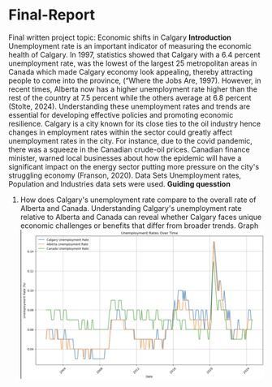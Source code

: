 # Final-Report
Final written project topic: Economic shifts in Calgary
**Introduction**
Unemployment rate is an important indicator of measuring the economic health of Calgary. In 1997, statistics showed that Calgary with a 6.4 percent unemployment rate, was the lowest of the largest 25 metropolitan areas in Canada which made Calgary economy look appealing, thereby attracting people to come into the province, (“Where the Jobs Are, 1997). However, in recent times, Alberta now has a higher unemployment rate higher than the rest of the country at 7.5 percent while the others average at 6.8 percent (Stolte, 2024). Understanding these unemployment rates and trends are essential for developing effective policies and promoting economic resilience. Calgary is a city known for its close ties to the oil industry hence changes in employment rates within the sector could greatly affect unemployment rates in the city. For instance, due to the covid pandemic, there was a squeeze in the Canadian crude-oil prices. Canadian finance minister, warned local businesses about how the epidemic will have a significant impact on the energy sector putting more pressure on the city's struggling economy (Franson, 2020).
Data Sets
Unemployment rates, Population and Industries data sets were used.
**Guiding quesstion** 
1. How does Calgary's unemployment rate compare to the overall rate of Alberta and Canada. Understanding Calgary's unemployment rate relative to Alberta and Canada can reveal whether Calgary faces unique economic challenges or benefits that differ from broader trends.
   Graph
   ![My Image](my_folder/trends_unemployment.png)
   
   




